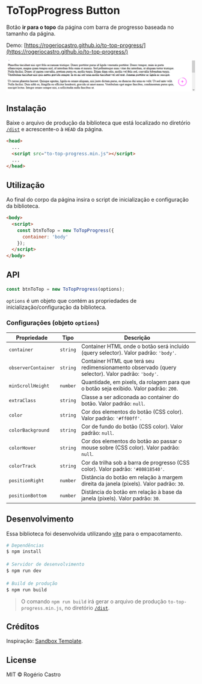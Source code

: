 # ToTopProgress Button

Botão **ir para o topo** da página com barra de progresso baseada no tamanho da página.

Demo: [https://rogeriocastro.github.io/to-top-progress/](https://rogeriocastro.github.io/to-top-progress/)

<p align="center"><img src="https://raw.githubusercontent.com/RogerioCastro/to-top-progress/main/src/assets/to-top-progress.png"></p>

## Instalação

Baixe o arquivo de produção da biblioteca que está localizado no diretório [`/dist`](/dist) e acrescente-o à `HEAD` da página. 

```html
<head>
  ...
  <script src="to-top-progress.min.js"></script>
  ...
</head>
```

## Utilização

Ao final do corpo da página insira o script de inicialização e configuração da biblioteca.

```html
<body>
  <script>
    const btnToTop = new ToTopProgress({
      container: 'body'
    });
  </script>
</body>
```

## API

```javascript
const btnToTop = new ToTopProgress(options);
```

`options` é um objeto que contém as propriedades de inicialização/configuração da biblioteca.

### Configurações (objeto `options`)

| Propriedade | Tipo | Descrição |
| ----------- | ---- | --------- |
| `container` | `string` | Container HTML onde o botão será incluído (query selector). Valor padrão: `'body'`. |
| `observerContainer` | `string` | Container HTML que terá seu redimensionamento observado (query selector). Valor padrão: `'body'`. |
| `minScrollHeight` | `number` | Quantidade, em pixels, da rolagem para que o botão seja exibido. Valor padrão: `200`. |
| `extraClass` | `string` | Classe a ser adiconada ao container do botão. Valor padrão: `null`. |
| `color` | `string` | Cor dos elementos do botão (CSS color). Valor padrão: `'#ff00ff'`. |
| `colorBackground` | `string` | Cor de fundo do botão (CSS color). Valor padrão: `null`. |
| `colorHover` | `string` | Cor dos elementos do botão ao passar o mouse sobre (CSS color). Valor padrão: `null`. |
| `colorTrack` | `string` | Cor da trilha sob a barra de progresso (CSS color). Valor padrão: `'#80818540'`. |
| `positionRight` | `number` | Distância do botão em relação à margem direita da janela (pixels). Valor padrão: `30`. |
| `positionBottom` | `number` | Distância do botão em relação à base da janela (pixels). Valor padrão: `30`. |

## Desenvolvimento

Essa biblioteca foi desenvolvida utilizando [vite](https://vitejs.dev/) para o empacotamento.

```bash
# Dependências
$ npm install

# Servidor de desenvolvimento
$ npm run dev

# Build de produção
$ npm run build
```

> O comando `npm run build` irá gerar o arquivo de produção `to-top-progress.min.js`, no diretório [`/dist`](/dist).

## Créditos

Inspiração: [Sandbox Template](https://preview.themeforest.net/item/sandbox-modern-multipurpose-vue-nuxtjs-3-template/full_screen_preview/51057440).

## License

MIT &copy; Rogério Castro
